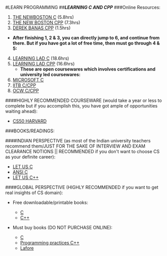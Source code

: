 #LEARN PROGRAMMING 
##_**LEARNING C AND CPP**_
###Online Resources:

1. [THE NEWBOSTON C](https://www.youtube.com/playlist?list=PL6gx4Cwl9DGAKIXv8Yr6nhGJ9Vlcjyymq) (5.8hrs)
2. [THE NEW BOSTON CPP](https://www.youtube.com/playlist?list=PLAE85DE8440AA6B83) (7.3hrs)
3. [DEREK BANAS CPP](https://www.youtube.com/watch?v=Rub-JsjMhWY) (1.5hrs)
  * **After finishing 1, 2 & 3, you can directly jump to 6, and continue from there. But if you have got a lot of free time, then must go through 4 & 5:**  
4. [LEARNING LAD C](https://www.youtube.com/playlist?list=PLfVsf4Bjg79CZ5kHTiQHcm-l2q8j06ofd) (18.6hrs)
5. [LEARNING LAD CPP](https://www.youtube.com/playlist?list=PLfVsf4Bjg79Cu5MYkyJ-u4SyQmMhFeC1C) (16.6hrs)
	* **These are open coursewares which involves certifications and university led coursewares:**
6. [MICROSOFT C](https://www.edx.org/course/introduction-c-microsoft-dev210x-1)
7. [IITB C/CPP](https://www.edx.org/course/programming-basics-iitbombayx-cs101-1x)
8. [OCW C/CPP](http://ocw.mit.edu/courses/electrical-engineering-and-computer-science/6-s096-introduction-to-c-and-c-january-iap-2013/)

####HIGHLY RECOMMENDED COURSEWARE (would take a year or less to complete but if you accomplish this, you have got ample of opportunities waiting ahead):
* [CS50 HARVARD](https://www.edx.org/course/introduction-computer-science-harvardx-cs50x)

###BOOKS/READINGS:

####INDIAN PERSPECTIVE (as most of the Indian university teachers recommend them/JUST FOR THE SAKE OF INTERVIEW AND EXAM CLEARANCE NOTIONS || RECOMMENDED if you don't want to choose CS as your definite career):
* [LET US C](http://www.flipkart.com/let-c-english-13th/p/itmey7dkaggvrmta)
* [ANSI C](http://www.flipkart.com/programming-ansi-c-english-3rd/p/itme88evgqvnaaat?pid=9780070534773)
* [LET US C++](http://www.flipkart.com/let-c-2nd-english/p/itmdx9fxp2uma9jf)

####GLOBAL PERSPECTIVE (HIGHLY RECOMMENDED if you want to get real insights of CS domain):

* Free downloadable/printable books:
	* [C](https://github.com/vhf/free-programming-books/blob/master/free-programming-books.md#c)
	* [C++](https://github.com/vhf/free-programming-books/blob/master/free-programming-books.md#c-1)

* Must buy books (DO NOT PURCHASE ONLINE):
	* [C](http://www.amazon.in/Programming-Language-Ansi-Version/dp/8120305965/)
	* [Programming practices C++](http://www.amazon.in/Programming-Principles-Practice-Developers-Library/dp/0321543726)
	* [Lafore](http://www.amazon.in/Object-Oriented-Programming-Robert-Lafore/dp/8131722821)
